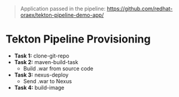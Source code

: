> Application passed in the pipeline:
> https://github.com/redhat-oraex/tekton-pipeline-demo-app/

# Tekton Pipeline Provisioning

- **Task 1:** clone-git-repo
- **Task 2:** maven-build-task
  - Build .war from source code
- **Task 3:** nexus-deploy
  - Send .war to Nexus
- **Task 4:** build-image
